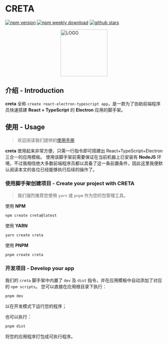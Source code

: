# CRETA

[![npm version](https://badgen.net/npm/v/creta)](https://www.npmjs.com/package/creta) [![npm weekly download](https://badgen.net/npm/dw/creta)](https://www.npmjs.com/package/creta) [![github stars](https://badgen.net/github/stars/ch1ny/creta)](https://github.com/ch1ny/creta/stargazers)

<div style="width: 100%; display: flex; justify-content: center;">
  <img src="https://assets.kira.host/image/creta_logo_colored.svg" alt="LOGO" width="150" />
</div>

## 介绍 - Introduction

**creta** 全称 `create react-electron-typescript app`，是一款为了协助前端程序员快速搭建 **React + TypeScript** 的 **Electron** 应用的脚手架。

## 使用 - Usage

> 欢迎阅读我们提供的[使用手册](https://creta.kira.host/)

**creta** 使用起来非常方便，只需一行指令即可搭建出 React+TypeScript+Electron 三合一的应用模板。
使用该脚手架前需要保证在当前机器上已安装有 **NodeJS** 环境，不过我相信绝大多数前端程序员都以具备了这一条前置条件，因此这里我便默认阅读本文的各位已经能够执行后续的操作了。

### 使用脚手架创建项目 - Create your project with CRETA

> 我们强烈推荐您使用 `yarn` 或 `pnpm` 作为您的包管理工具。

使用 **NPM**
```bash
npm create creta@latest
```

使用 **YARN**
```bash
yarn create creta
```

使用 **PNPM**
```bash
pnpm create creta
```

### 开发项目 - Develop your app

我们的 `creta` 脚手架中内置了 `dev` 及 `dist` 指令，并在应用模板中自动添加了对应的 `npm scripts`。
您可以直接在应用根目录下执行：

```bash
pnpm dev
```

以在开发模式下运行您的程序；

也可以执行：

```bash
pnpm dist
```

将您的应用程序打包成可执行程序。
